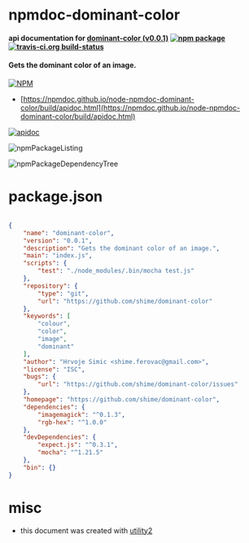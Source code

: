 # npmdoc-dominant-color

#### api documentation for  [dominant-color (v0.0.1)](https://github.com/shime/dominant-color)  [![npm package](https://img.shields.io/npm/v/npmdoc-dominant-color.svg?style=flat-square)](https://www.npmjs.org/package/npmdoc-dominant-color) [![travis-ci.org build-status](https://api.travis-ci.org/npmdoc/node-npmdoc-dominant-color.svg)](https://travis-ci.org/npmdoc/node-npmdoc-dominant-color)

#### Gets the dominant color of an image.

[![NPM](https://nodei.co/npm/dominant-color.png?downloads=true&downloadRank=true&stars=true)](https://www.npmjs.com/package/dominant-color)

- [https://npmdoc.github.io/node-npmdoc-dominant-color/build/apidoc.html](https://npmdoc.github.io/node-npmdoc-dominant-color/build/apidoc.html)

[![apidoc](https://npmdoc.github.io/node-npmdoc-dominant-color/build/screenCapture.buildCi.browser.%252Ftmp%252Fbuild%252Fapidoc.html.png)](https://npmdoc.github.io/node-npmdoc-dominant-color/build/apidoc.html)

![npmPackageListing](https://npmdoc.github.io/node-npmdoc-dominant-color/build/screenCapture.npmPackageListing.svg)

![npmPackageDependencyTree](https://npmdoc.github.io/node-npmdoc-dominant-color/build/screenCapture.npmPackageDependencyTree.svg)



# package.json

```json

{
    "name": "dominant-color",
    "version": "0.0.1",
    "description": "Gets the dominant color of an image.",
    "main": "index.js",
    "scripts": {
        "test": "./node_modules/.bin/mocha test.js"
    },
    "repository": {
        "type": "git",
        "url": "https://github.com/shime/dominant-color"
    },
    "keywords": [
        "colour",
        "color",
        "image",
        "dominant"
    ],
    "author": "Hrvoje Simic <shime.ferovac@gmail.com>",
    "license": "ISC",
    "bugs": {
        "url": "https://github.com/shime/dominant-color/issues"
    },
    "homepage": "https://github.com/shime/dominant-color",
    "dependencies": {
        "imagemagick": "^0.1.3",
        "rgb-hex": "^1.0.0"
    },
    "devDependencies": {
        "expect.js": "^0.3.1",
        "mocha": "^1.21.5"
    },
    "bin": {}
}
```



# misc
- this document was created with [utility2](https://github.com/kaizhu256/node-utility2)
